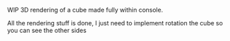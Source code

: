 WIP 3D rendering of a cube made fully within console.

All the rendering stuff is done, I just need to implement rotation the cube so you can see the other sides
